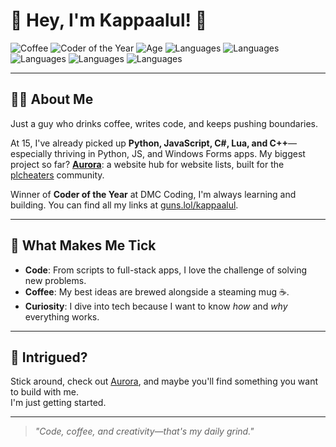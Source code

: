 # 🌟 Hey, I'm Kappaalul! 🌟

![Coffee](https://img.shields.io/badge/☕-Fueled%20by%20Coffee-yellow?style=for-the-badge)
![Coder of the Year](https://img.shields.io/badge/DMC-Coder%20of%20the%20Year-blueviolet?style=for-the-badge)
![Age](https://img.shields.io/badge/Age-17-orange?style=for-the-badge)
![Languages](https://img.shields.io/badge/Python-%23FFD43B?logo=python&logoColor=blue&style=for-the-badge)
![Languages](https://img.shields.io/badge/JavaScript-%23F7DF1E?logo=javascript&logoColor=black&style=for-the-badge)
![Languages](https://img.shields.io/badge/C%23-%23239120?logo=c-sharp&logoColor=white&style=for-the-badge)
![Languages](https://img.shields.io/badge/Lua-%23007ACC?logo=lua&logoColor=white&style=for-the-badge)
![Languages](https://img.shields.io/badge/C++-%2300599C?logo=c%2B%2B&logoColor=white&style=for-the-badge)

---

## 🧑‍💻 About Me

Just a guy who drinks coffee, writes code, and keeps pushing boundaries.

At 15, I've already picked up **Python, JavaScript, C#, Lua, and C++**—especially thriving in Python, JS, and Windows Forms apps. My biggest project so far? [**Aurora**](https://github.com/plcheaters/aurora): a website hub for website lists, built for the [plcheaters](https://github.com/plcheaters) community.

Winner of **Coder of the Year** at DMC Coding, I'm always learning and building. You can find all my links at [guns.lol/kappaalul](https://guns.lol/kappaalul).

---

## 🎨 What Makes Me Tick

- **Code**: From scripts to full-stack apps, I love the challenge of solving new problems.
- **Coffee**: My best ideas are brewed alongside a steaming mug ☕.
- **Curiosity**: I dive into tech because I want to know *how* and *why* everything works.

---

## 👀 Intrigued? 

Stick around, check out [Aurora](https://github.com/plcheaters/aurora), and maybe you'll find something you want to build with me.  
I'm just getting started.

---

> _"Code, coffee, and creativity—that's my daily grind."_
